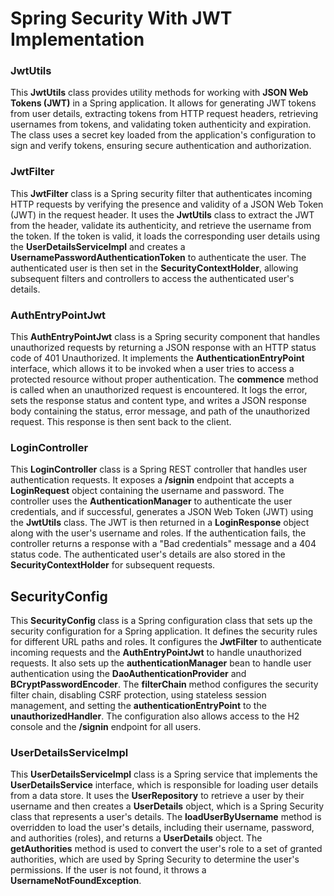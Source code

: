 # Spring Security With JWT Implementation


### JwtUtils

This **JwtUtils** class provides utility methods for working with **JSON Web Tokens (JWT)** in a Spring application. It allows for generating JWT tokens from user details, extracting tokens from HTTP request headers, retrieving usernames from tokens, and validating token authenticity and expiration. The class uses a secret key loaded from the application's configuration to sign and verify tokens, ensuring secure authentication and authorization.

### JwtFilter

This **JwtFilter** class is a Spring security filter that authenticates incoming HTTP requests by verifying the presence and validity of a JSON Web Token (JWT) in the request header. It uses the **JwtUtils** class to extract the JWT from the header, validate its authenticity, and retrieve the username from the token. If the token is valid, it loads the corresponding user details using the **UserDetailsServiceImpl** and creates a **UsernamePasswordAuthenticationToken** to authenticate the user. The authenticated user is then set in the **SecurityContextHolder**, allowing subsequent filters and controllers to access the authenticated user's details.

### AuthEntryPointJwt

This **AuthEntryPointJwt** class is a Spring security component that handles unauthorized requests by returning a JSON response with an HTTP status code of 401 Unauthorized. It implements the **AuthenticationEntryPoint** interface, which allows it to be invoked when a user tries to access a protected resource without proper authentication. The **commence** method is called when an unauthorized request is encountered. It logs the error, sets the response status and content type, and writes a JSON response body containing the status, error message, and path of the unauthorized request. This response is then sent back to the client.

### LoginController

This **LoginController** class is a Spring REST controller that handles user authentication requests. It exposes a **/signin** endpoint that accepts a **LoginRequest** object containing the username and password. The controller uses the **AuthenticationManager** to authenticate the user credentials, and if successful, generates a JSON Web Token (JWT) using the **JwtUtils** class. The JWT is then returned in a **LoginResponse** object along with the user's username and roles. If the authentication fails, the controller returns a response with a "Bad credentials" message and a 404 status code. The authenticated user's details are also stored in the **SecurityContextHolder** for subsequent requests.

## SecurityConfig

This **SecurityConfig** class is a Spring configuration class that sets up the security configuration for a Spring application. It defines the security rules for different URL paths and roles. It configures the **JwtFilter** to authenticate incoming requests and the **AuthEntryPointJwt** to handle unauthorized requests. It also sets up the **authenticationManager** bean to handle user authentication using the **DaoAuthenticationProvider** and **BCryptPasswordEncoder**. The **filterChain** method configures the security filter chain, disabling CSRF protection, using stateless session management, and setting the **authenticationEntryPoint** to the **unauthorizedHandler**. The configuration also allows access to the H2 console and the **/signin** endpoint for all users.

### UserDetailsServiceImpl

This **UserDetailsServiceImpl** class is a Spring service that implements the **UserDetailsService** interface, which is responsible for loading user details from a data store. It uses the **UserRepository** to retrieve a user by their username and then creates a **UserDetails** object, which is a Spring Security class that represents a user's details. The **loadUserByUsername** method is overridden to load the user's details, including their username, password, and authorities (roles), and returns a **UserDetails** object. The **getAuthorities** method is used to convert the user's role to a set of granted authorities, which are used by Spring Security to determine the user's permissions. If the user is not found, it throws a **UsernameNotFoundException**.
